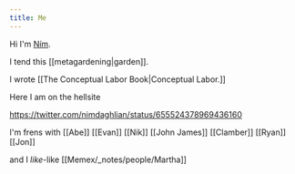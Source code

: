 ```yaml
---
title: Me
---
```


Hi I'm [Ním](http://nimdaghlian.com).

I tend this [[metagardening|garden]].

I wrote [[The Conceptual Labor Book|Conceptual Labor.]]

<!-- end excerpt -->

Here I am on the hellsite

https://twitter.com/nimdaghlian/status/655524378969436160



I'm frens with [[Abe]] [[Evan]] [[Nik]] [[John James]] [[Clamber]] [[Ryan]] [[Jon]]

and I *like*-like [[Memex/_notes/people/Martha]]
